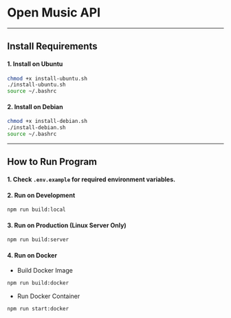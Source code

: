# Open Music API

---

## Install Requirements

#### 1. Install on Ubuntu

```bash
chmod +x install-ubuntu.sh
./install-ubuntu.sh
source ~/.bashrc
```

#### 2. Install on Debian

```bash
chmod +x install-debian.sh
./install-debian.sh
source ~/.bashrc
```

---

## How to Run Program

#### 1. Check `.env.example` for required environment variables.

#### 2. Run on Development

```bash
npm run build:local
```

#### 3. Run on Production (Linux Server Only)

```bash
npm run build:server
```

#### 4. Run on Docker

-   Build Docker Image

```bash
npm run build:docker
```

-   Run Docker Container

```bash
npm run start:docker
```
